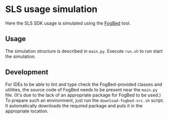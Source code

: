 # SLS usage simulation
Here the SLS SDK usage is simulated using the [FogBed](https://github.com/fogbed/fogbed) tool.

## Usage
The simulation structure is described in `main.py`. Execute `run.sh` to run start the simulation.

## Development
For IDEs to be able to lint and type check the FogBed-provided classes and utilities, the source code of FogBed needs to be present near the `main.py` file. (It's due to the lack of an appropriate package for FogBed to be used.)  
To prepare such an environment, just run the `download-fogbed-src.sh` script. It automatically downloads the required package and puts it in the appropriate location.
